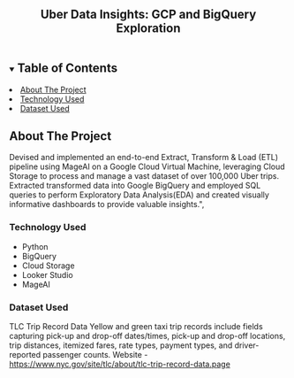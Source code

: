 
<p align="center">

  <h2 align="center">Uber Data Insights: GCP and BigQuery Exploration</h2>
</p>



<!-- TABLE OF CONTENTS -->
<details open="open">
  <summary><h2 style="display: inline-block">Table of Contents</h2></summary>
    <li><a href="#about-the-project">About The Project</a></li>
      <li><a href="#technology-used">Technology Used</a></li>
      <li><a href="#dataset-used">Dataset Used</a></li>
</details>



<!-- ABOUT THE PROJECT -->
## About The Project

Devised and implemented an end-to-end Extract, Transform & Load (ETL) pipeline using MageAI on a Google Cloud Virtual Machine, leveraging Cloud Storage to process and manage a vast dataset of over 100,000 Uber trips. 
Extracted transformed data into Google BigQuery and employed SQL queries to perform Exploratory Data Analysis(EDA) and created visually informative dashboards to provide valuable insights.",

### Technology Used

* Python
* BigQuery
* Cloud Storage
* Looker Studio
* MageAI

### Dataset Used

TLC Trip Record Data Yellow and green taxi trip records include fields capturing pick-up and drop-off dates/times, pick-up and drop-off locations, trip distances, itemized fares, rate types, payment types, and driver-reported passenger counts.
Website - https://www.nyc.gov/site/tlc/about/tlc-trip-record-data.page

